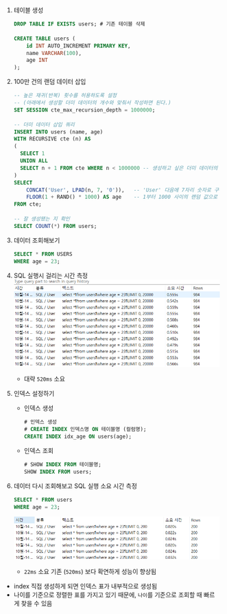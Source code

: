 1. 테이블 생성

   ```sql
   DROP TABLE IF EXISTS users; # 기존 테이블 삭제

   CREATE TABLE users (
       id INT AUTO_INCREMENT PRIMARY KEY,
       name VARCHAR(100),
       age INT
   );
   ```

2. 100만 건의 랜덤 데이터 삽입

   ```sql
   -- 높은 재귀(반복) 횟수를 허용하도록 설정
   -- (아래에서 생성할 더미 데이터의 개수와 맞춰서 작성하면 된다.)
   SET SESSION cte_max_recursion_depth = 1000000;

   -- 더미 데이터 삽입 쿼리
   INSERT INTO users (name, age)
   WITH RECURSIVE cte (n) AS
   (
     SELECT 1
     UNION ALL
     SELECT n + 1 FROM cte WHERE n < 1000000 -- 생성하고 싶은 더미 데이터의 개수
   )
   SELECT
       CONCAT('User', LPAD(n, 7, '0')),   -- 'User' 다음에 7자리 숫자로 구성된 이름 생성
       FLOOR(1 + RAND() * 1000) AS age    -- 1부터 1000 사이의 랜덤 값으로 나이 생성
   FROM cte;

   -- 잘 생성됐는 지 확인
   SELECT COUNT(*) FROM users;
   ```

3. 데이터 조회해보기

   ```sql
   SELECT * FROM USERS
   WHERE age = 23;
   ```

4. SQL 실행시 걸리는 시간 측정
   ![SQL TIME LATE](<select 성능 확인.jpg>)

   - 대략 `520ms` 소요

5. 인덱스 설정하기
   - 인덱스 생성
     ```SQL
     # 인덱스 생성
     # CREATE INDEX 인덱스명 ON 테이블명 (컬럼명);
     CREATE INDEX idx_age ON users(age);
     ```
   - 인덱스 조회
     ```SQL
     # SHOW INDEX FROM 테이블명;
     SHOW INDEX FROM users;
     ```

6. 데이터 다시 조회해보고 SQL 실행 소요 시간 측정
   ```SQL
   SELECT * FROM users
   WHERE age = 23;
   ```
   ![index 성능 확인](<index 성능 확인.png>)
   - `22ms` 소요 기존 (`520ms`) 보다 확연하게 성능이 향상됨

- index 직접 생성하게 되면 인덱스 표가 내부적으로 생성됨
- 나이를 기준으로 정렬한 표를 가지고 있기 때문에, `나이`를 기준으로 조회할 때 빠르게 찾을 수 있음
